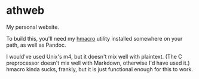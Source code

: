 # athweb

My personal website.

To build this, you'll need my
[hmacro](https://github.com/chickenspaceprogram/hmacro) utility installed
somewhere on your path, as well as Pandoc.

I would've used Unix's m4, but it doesn't mix well with plaintext.
(The C preprocessor doesn't mix well with Markdown, otherwise I'd have used it.)
hmacro kinda sucks, frankly, but it is just functional enough for this to work.

